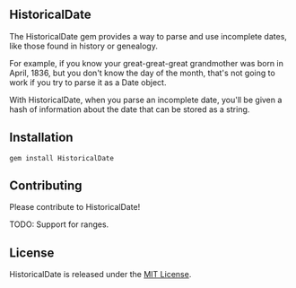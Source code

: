 ## HistoricalDate

The HistoricalDate gem provides a way to parse and use incomplete dates, like those found in history or genealogy.

For example, if you know your great-great-great grandmother was born in April, 1836, but you don't know the day of the month, that's not going to work if you try to parse it as a Date object.

With HistoricalDate, when you parse an incomplete date, you'll be given a hash of information about the date that can be stored as a string.

## Installation

  `gem install HistoricalDate`

## Contributing

Please contribute to HistoricalDate!

TODO: Support for ranges.

## License

HistoricalDate is released under the [MIT License](http://www.opensource.org/licenses/MIT).